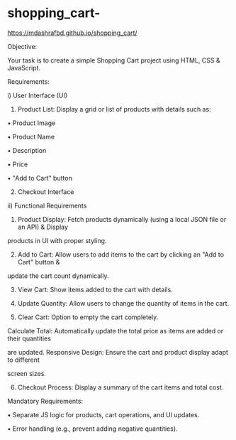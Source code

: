 # shopping_cart-
https://mdashrafbd.github.io/shopping_cart/

Objective:

Your task is to create a simple Shopping Cart project using HTML, CSS & JavaScript.

Requirements:

i) User Interface (UI)

1. Product List: Display a grid or list of products with details such as:

• Product Image

• Product Name

• Description

• Price

• "Add to Cart" button

2. Checkout Interface

ii) Functional Requirements

1. Product Display: Fetch products dynamically (using a local JSON file or an API) & Display

products in UI with proper styling.

2. Add to Cart: Allow users to add items to the cart by clicking an "Add to Cart" button &

update the cart count dynamically.

3. View Cart: Show items added to the cart with details.

4. Update Quantity: Allow users to change the quantity of items in the cart.

5. Clear Cart: Option to empty the cart completely.

Calculate Total: Automatically update the total price as items are added or their quantities

are updated. Responsive Design: Ensure the cart and product display adapt to different

screen sizes.

6. Checkout Process: Display a summary of the cart items and total cost.


Mandatory Requirements:

• Separate JS logic for products, cart operations, and UI updates.

• Error handling (e.g., prevent adding negative quantities).

